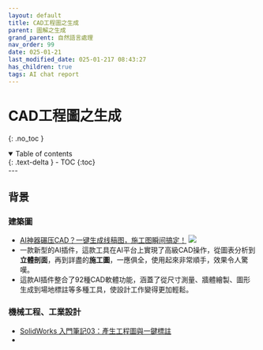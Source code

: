 ```yaml
---
layout: default
title: CAD工程圖之生成
parent: 圖解之生成
grand_parent: 自然語言處理
nav_order: 99
date: 025-01-21
last_modified_date: 025-01-217 08:43:27
has_children: true
tags: AI chat report
---
```


# CAD工程圖之生成
{: .no_toc }

<details open markdown="block">
  <summary>
    Table of contents
  </summary>
  {: .text-delta }
- TOC
{:toc}
</details>
---

## 背景

### 建築圖

- [AI神器碾压CAD？一键生成线稿图，施工图瞬间搞定！](https://www.talksai.cn/16046/)
   ![](https://www.talksai.cn/wp-content/uploads/2024/10/img_256-3.jpeg)
- 一款新型的AI插件，這款工具在AI平台上實現了高級CAD操作，從圖表分析到**立體剖面**，再到詳盡的**施工圖**，一應俱全，使用起來非常順手，效果令人驚嘆。
- 這款AI插件整合了92種CAD軟體功能，涵蓋了從尺寸測量、牆體繪製、圖形生成到場地標註等多種工具，使設計工作變得更加輕鬆。

### 機械工程、工業設計

- [SolidWorks 入門筆記03：產生工程圖與一鍵標註](https://blog.csdn.net/Naiva/article/details/133388214)
- 